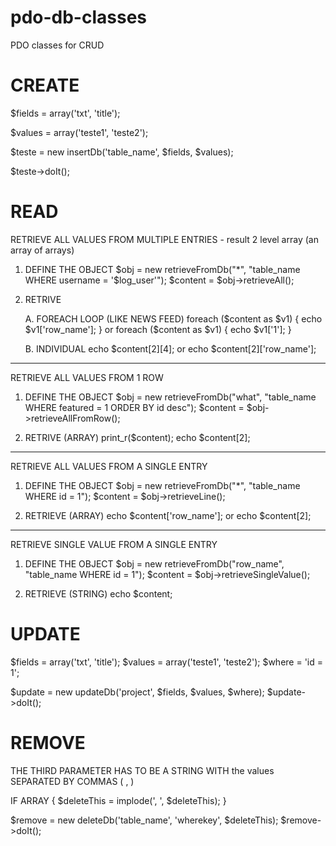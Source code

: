 # pdo-db-classes
PDO classes for CRUD



# CREATE

$fields = array('txt', 'title');

$values = array('teste1', 'teste2');


$teste = new insertDb('table_name', $fields, $values);

$teste->doIt();







# READ

RETRIEVE ALL VALUES FROM MULTIPLE ENTRIES - result 2 level array (an array of arrays)

1. DEFINE THE OBJECT
	$obj = new retrieveFromDb("*", "table_name WHERE username = '$log_user'");
	$content = $obj->retrieveAll();

2. RETRIVE

	A. FOREACH LOOP (LIKE NEWS FEED)
		foreach ($content as $v1) { echo $v1['row_name']; }
		or
		foreach ($content as $v1) { echo $v1['1']; }

	B. INDIVIDUAL
		echo $content[2][4];
		or
		echo $content[2]['row_name'];

-----------------------------------------

RETRIEVE ALL VALUES FROM 1 ROW

1. DEFINE THE OBJECT
	$obj = new retrieveFromDb("what", "table_name WHERE featured = 1 ORDER BY id desc");
	$content = $obj->retrieveAllFromRow();

2. RETRIVE (ARRAY)
	print_r($content);
	echo $content[2];

-----------------------------------------

RETRIEVE ALL VALUES FROM A SINGLE ENTRY

1. DEFINE THE OBJECT
	$obj = new retrieveFromDb("*", "table_name WHERE id = 1");
	$content = $obj->retrieveLine();

2. RETRIEVE (ARRAY)
	echo $content['row_name'];
	or
	echo $content[2];

-----------------------------------------

RETRIEVE SINGLE VALUE FROM A SINGLE ENTRY

1. DEFINE THE OBJECT
	$obj = new retrieveFromDb("row_name", "table_name WHERE id = 1");
	$content = $obj->retrieveSingleValue();

2. RETRIEVE (STRING)
	echo $content;







# UPDATE

$fields = array('txt', 'title');
$values = array('teste1', 'teste2');
$where = 'id = 1';

$update = new updateDb('project', $fields, $values, $where);
$update->doIt();







# REMOVE

THE THIRD PARAMETER HAS TO BE A STRING WITH the values SEPARATED BY COMMAS ( , )

IF ARRAY { $deleteThis = implode(', ', $deleteThis); }

$remove = new deleteDb('table_name', 'wherekey', $deleteThis);
$remove->doIt();




